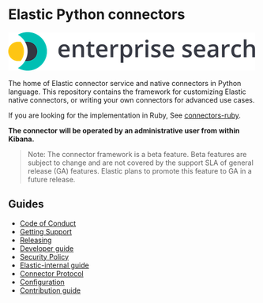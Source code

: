 # Elastic Python connectors

![logo](logo-enterprise-search.png)

The home of Elastic connector service and native connectors in Python language. This repository contains the framework for customizing Elastic native connectors, or writing your own connectors for advanced use cases.

If you are looking for the implementation in Ruby, See [connectors-ruby](https://github.com/elastic/connectors-ruby).

**The connector will be operated by an administrative user from within Kibana.**

> Note: The connector framework is a beta feature. Beta
> features are subject to change and are not covered by the support SLA of
> general release (GA) features. Elastic plans to promote this feature to GA in
> a future release.

## Guides

- [Code of Conduct](https://www.elastic.co/community/codeofconduct)
- [Getting Support](docs/SUPPORT.md)
- [Releasing](docs/RELEASING.md)
- [Developer guide](docs/DEVELOPING.md)
- [Security Policy](docs/SECURITY.md)
- [Elastic-internal guide](docs/INTERNAL.md)
- [Connector Protocol](https://github.com/elastic/connectors-python/blob/main/docs/CONNECTOR_PROTOCOL.md)
- [Configuration](docs/CONFIG.md)
- [Contribution guide](docs/CONTRIBUTING.md)
